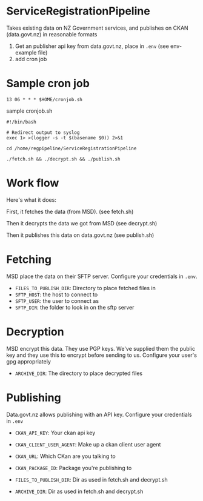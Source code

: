 # ServiceRegistrationPipeline

Takes existing data on NZ Government services, and publishes on CKAN (data.govt.nz) in reasonable formats

1) Get an publisher api key from data.govt.nz, place in `.env` (see env-example file)
2) add cron job


# Sample cron job
```
13 06 * * * $HOME/cronjob.sh
```

sample cronjob.sh
```
#!/bin/bash

# Redirect output to syslog
exec 1> >(logger -s -t $(basename $0)) 2>&1

cd /home/regpipeline/ServiceRegistrationPipeline

./fetch.sh && ./decrypt.sh && ./publish.sh

```

# Work flow

Here's what it does:

First, it fetches the data (from MSD). (see fetch.sh)

Then it decrypts the data we got from MSD (see decrypt.sh)

Then it publishes this data on data.govt.nz (see publish.sh)

# Fetching

MSD place the data on their SFTP server. Configure your credentials in `.env`.

* `FILES_TO_PUBLISH_DIR`: Directory to place fetched files in
* `SFTP_HOST`: the host to connect to
* `SFTP_USER`: the user to connect as
* `SFTP_DIR`: the folder to look in on the sftp server

# Decryption

MSD encrypt this data. They use PGP keys. We've supplied them the public key and they use this to encrypt before sending to us. Configure your user's gpg appropriately

* `ARCHIVE_DIR`: The directory to place decrypted files

# Publishing

Data.govt.nz allows publishing with an API key. Configure your credentials in `.env`

* `CKAN_API_KEY`: Your ckan api key
* `CKAN_CLIENT_USER_AGENT`: Make up a ckan client user agent
* `CKAN_URL`: Which CKan are you talking to
* `CKAN_PACKAGE_ID`: Package you're publishing to

* `FILES_TO_PUBLISH_DIR`: Dir as used in fetch.sh and decrypt.sh
* `ARCHIVE_DIR`: Dir as used in fetch.sh and decrypt.sh
